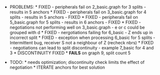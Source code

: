 *   PROBLEMS:
        *   FIXED - peripherals fail on 2_basic.graph for 3 splits - results in 5 anchors
        *   FIXED - peripherals fail on 3_basic.graph for 4 splits - results in 5 anchors - FIXED
        *   FIXED - peripherals fail on 5_basic.graph for 5 splits - results in 6 anchors - FIXED
        *   FIXED - negotiations not performing well on 3_basic.graph - e or c could be grouped with d
        *   FIXED - nergotiations failing for 6_basic - Z ends up in incorrect split
        *   FIXED - exception when processing 6_basic for 5 splits - Intermittent bug, receiver S not a neighbour of Z (recheck nbrs)
        * FIXED - negotiations can lead to split discontinuity - example 7_basic for 4 and 3
        *   DISCONTINUITY FIXED
        *   **FAILS** on graph 9, split count 5

*   TODO:
        *   needs optimization; discontinuity check limits the effect of negotiation
        *   ITERATE anchors for best solution
    
